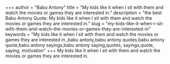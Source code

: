 +++
author = "Babu Antony"
title = "My kids like it when I sit with them and watch the movies or games they are interested in."
description = "the best Babu Antony Quote: My kids like it when I sit with them and watch the movies or games they are interested in."
slug = "my-kids-like-it-when-i-sit-with-them-and-watch-the-movies-or-games-they-are-interested-in"
keywords = "My kids like it when I sit with them and watch the movies or games they are interested in.,babu antony,babu antony quotes,babu antony quote,babu antony sayings,babu antony saying,quotes, sayings,quote, saying, motivation"
+++
My kids like it when I sit with them and watch the movies or games they are interested in.
